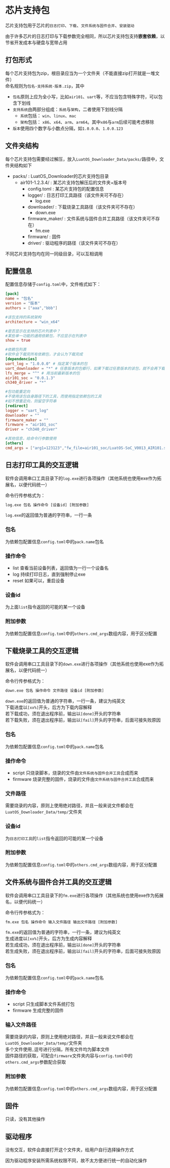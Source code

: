 # 芯片支持包

芯片支持包用于芯片的`日志打印`、`下载`、`文件系统与固件合并`、`安装驱动`

由于许多芯片的日志打印与下载参数完全相同，所以芯片支持包支持**嵌套依赖**，以节省开发成本与硬盘与宽带占用

## 打包形式

每个芯片支持包为zip，根目录应当为一个文件夹（不能直接zip打开就是一堆文件）  
命名规则为`包名-支持系统-版本.zip`，其中

- `包名`原则上应为全小写，比如`air101`、`uart`等，不应当包含特殊字符，可以包含下划线
- `支持系统`由两部分组成：`系统`与`架构`，二者使用下划线分隔
  - `系统`包括： `win`、`linux`、`mac`
  - `架构`包括： `x86`、`x64`、`arm`、`arm64`。其中`x86`与`arm`后续可能考虑移除
- `版本`使用四个数字与小数点分隔，如`1.0.0.0`、`1.0.0.123`

## 文件夹结构

每个芯片支持包需要经过解压，放入`LuatOS_Downloader_Data/packs/`路径中，文件夹结构如下

- packs/ : LuatOS_Downloader的芯片支持包目录
  - air101-1.2.3.4/ : 某芯片支持包解压后的文件夹+版本号
    - config.toml : 某芯片支持包的配置信息
    - logger/ : 日志打印工具路径（该文件夹可不存在）
      - log.exe
    - downloader/ : 下载烧录工具路径（该文件夹可不存在）
      - down.exe
    - firmware_maker/ : 文件系统与固件合并工具路径（该文件夹可不存在）
      - fm.exe
    - firmware/ : 固件
    - driver/ : 驱动程序的路径（该文件夹可不存在）

不同芯片支持包均在同一同级目录，可以互相调用

## 配置信息

配置信息存储于`config.toml`中，文件格式如下：

```toml
[pack]
name = "包名"
version = "版本"
authors = ["aaa","bbb"]

#该包支持的系统架构
architecture = "win_x64"

#是否显示在支持的芯片列表中？
#某些单一功能的通用依赖包，不应显示在列表中
show = true

#依赖包列表
#软件会下载完所有依赖包，才会认为下载完成
[dependencies]
uart_log = "1.0.0.0" # 指定某个版本的包
uart_downloader = "*" # 任意版本的包都行，如果下载过任意版本的该包，就不会再下载
lfs_merge = "^" # 用当前最新版本的包
air101_soc = "0.0.1.3"
ch340_driver = "*"

#包功能重定向
#不使用该包自身路径下的工具，而使用指定依赖包的工具
#如不想重定向，则留空字符串
[redirect]
logger = "uart_log"
downloader = ""
firmware_maker = ""
firmware = "air101_soc"
driver = "ch340_driver"

#其他信息，给命令行参数使用
[others]
cmd_args = ["arg1=123123","fw_file=air101_soc/LuatOS-SoC_V0013_AIR101.soc"] # 如用不到，可为空数组
```

## 日志打印工具的交互逻辑

软件会调用串口工具目录下的`log.exe`进行各项操作（其他系统也使用exe作为拓展名，以便代码统一）

命令行传参格式为：

```cmd
log.exe 包名 操作命令 [设备id] [附加参数]
```

`log.exe`的返回值为普通的字符串，一行一条

### 包名

为依赖包配置信息`config.toml`中的`pack.name`包名

### 操作命令

- list 查看当前设备列表，返回值为一行一个设备名
- log 持续打印日志，直到强制停止exe
- reset 如果可以，重启设备

### 设备id

为上面`list`指令返回的可能的某一个设备

### 附加参数

为依赖包配置信息`config.toml`中的`others.cmd_args`数组内容，用于区分配置

## 下载烧录工具的交互逻辑

软件会调用串口工具目录下的`down.exe`进行各项操作（其他系统也使用exe作为拓展名，以便代码统一）

命令行传参格式为：

```cmd
down.exe 包名 操作命令 文件路径 设备id [附加参数]
```

`down.exe`的返回值为普通的字符串，一行一条，建议为纯英文  
下载进度以`[xx%]`开头，后方为下载内容解释  
若下载成功，须在退出程序前，输出以`[done]`开头的字符串  
若下载失败，须在退出程序前，输出以`[fail]`开头的字符串，后面可接失败原因

### 包名

为依赖包配置信息`config.toml`中的`pack.name`包名

### 操作命令

- script 只烧录脚本，烧录的文件由`文件系统与固件合并工具`合成而来
- firmware 烧录完整的固件，烧录的文件由`文件系统与固件合并工具`合成而来

### 文件路径

需要烧录的内容，原则上使用绝对路径，并且一般来说文件都会在`LuatOS_Downloader_Data/temp/`文件夹

### 设备id

为`日志打印工具`的`list`指令返回的可能的某一个设备

### 附加参数

为依赖包配置信息`config.toml`中的`others.cmd_args`数组内容，用于区分配置

## 文件系统与固件合并工具的交互逻辑

软件会调用串口工具目录下的`fm.exe`进行各项操作（其他系统也使用exe作为拓展名，以便代码统一）

命令行传参格式为：

```cmd
fm.exe 包名 操作命令 输入文件路径 输出文件路径 [附加参数]
```

`fm.exe`的返回值为普通的字符串，一行一条，建议为纯英文  
生成进度以`[xx%]`开头，后方为生成内容解释  
若生成成功，须在退出程序前，输出以`[done]`开头的字符串  
若生成失败，须在退出程序前，输出以`[fail]`开头的字符串，后面可接失败原因

### 包名

为依赖包配置信息`config.toml`中的`pack.name`包名

### 操作命令

- script 只生成脚本文件系统打包
- firmware 生成完整的固件

### 输入文件路径

需要烧录的内容，原则上使用绝对路径，并且一般来说文件都会在`LuatOS_Downloader_Data/temp/`文件夹  
多个文件使用`,`逗号进行分隔，所有文件均为脚本文件  
固件路径的获取，可配合`firmware`文件夹内容与`config.toml`中的`others.cmd_args`参数配合获取

### 附加参数

为依赖包配置信息`config.toml`中的`others.cmd_args`数组内容，用于区分配置

## 固件

只读，没有其他操作

## 驱动程序

没有交互，软件会直接打开这个文件夹，给用户自行选择操作方式

因为驱动程序安装所需系统权限不同，故不太方便进行统一的自动化操作
